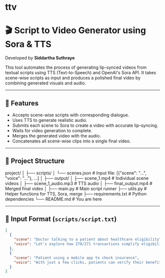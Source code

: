 # ttv

# 🎬 Script to Video Generator using Sora & TTS  
Developed by **Siddartha Suthraye**

This tool automates the process of generating lip-synced videos from textual scripts using TTS (Text-to-Speech) and OpenAI's Sora API. It takes scene-wise scripts as input and produces a polished final video by combining generated visuals and audio.

---

## 🧠 Features

- Accepts scene-wise scripts with corresponding dialogue.
- Uses TTS to generate realistic audio.
- Submits each scene to Sora to create a video with accurate lip-syncing.
- Waits for video generation to complete.
- Merges the generated video with the audio.
- Concatenates all scene-wise clips into a single final video.

---

## 📁 Project Structure

project/
│
├── scripts/
│ └── scenes.json # Input file: [{"scene": "...", "voice": "..."}, ...]
│
├── output/
│ ├── scene_1.mp4 # Individual scene videos
│ ├── scene_1_audio.mp3 # TTS audio
│ ├── final_output.mp4 # Merged final video
│
├── main.py # Main script runner
├── utils.py # Helper functions for TTS, Sora, merge
├── requirements.txt # Python dependencies
└── README.md # You are here


---

## 📝 Input Format (`scripts/script.txt`)

```json
[
  {
    "scene": "Doctor talking to a patient about healthcare eligibility",
    "voice": "Let's explore how 270/271 transactions simplify eligibility checks."
  },
  {
    "scene": "Patient using a mobile app to check insurance",
    "voice": "With just a few clicks, patients can verify their benefits."
  }
]
